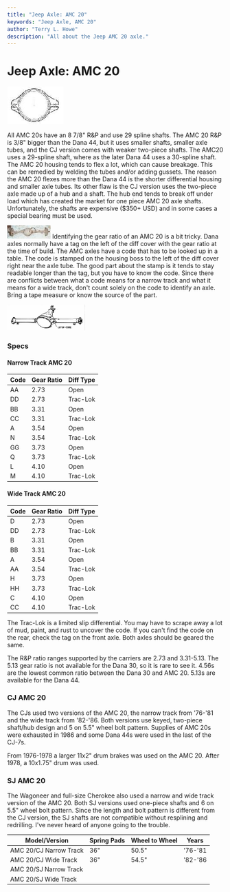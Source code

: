 ```yaml
---
title: "Jeep Axle: AMC 20"
keywords: "Jeep Axle, AMC 20"
author: "Terry L. Howe"
description: "All about the Jeep AMC 20 axle."
---
```

# Jeep Axle: AMC 20

[![AMC 20 diff cover](/images/axle/bwa20_.jpg)](/images/axle/bwa20.jpg) 

All AMC 20s have an 8 7/8" R&P and use 29 spline shafts. The AMC 20 R&P is 3/8" bigger than the Dana 44, but it uses smaller shafts, smaller axle tubes, and the CJ version comes with weaker two-piece shafts. The AMC20 uses a 29-spline shaft, where as the later Dana 44 uses a 30-spline shaft. The AMC 20 housing tends to flex a lot, which can cause breakage. This can be remedied by welding the tubes and/or adding gussets. The reason the AMC 20 flexes more than the Dana 44 is the shorter differential housing and smaller axle tubes. Its other flaw is the CJ version uses the two-piece axle made up of a hub and a shaft. The hub end tends to break off under load which has created the market for one piece AMC 20 axle shafts. Unfortunately, the shafts are expensive ($350+ USD) and in some cases a special bearing must be used. 

[![AMC 20 rear axle](/images/axle/amc20_.jpg)](/images/axle/amc20.jpg) Identifying the gear ratio of an AMC 20 is a bit tricky. Dana axles normally have a tag on the left of the diff cover with the gear ratio at the time of build. The AMC axles have a code that has to be looked up in a table. The code is stamped on the housing boss to the left of the diff cover right near the axle tube. The good part about the stamp is it tends to stay readable longer than the tag, but you have to know the code. Since there are conflicts between what a code means for a narrow track and what it means for a wide track, don't count solely on the code to identify an axle. Bring a tape measure or know the source of the part. 

[![amc cover](/images/axle/amc20co_.gif)](/images/axle/amc20co.gif) 

### Specs

#### Narrow Track AMC 20   
 
| Code | Gear Ratio | Diff Type |
|------|------------|-----------|
| AA   | 2.73       | Open      |
| DD   | 2.73       | Trac-Lok  |
| BB   | 3.31       | Open      |
| CC   | 3.31       | Trac-Lok  |
| A    | 3.54       | Open      |
| N    | 3.54       | Trac-Lok  |
| GG   | 3.73       | Open      |
| Q    | 3.73       | Trac-Lok  |
| L    | 4.10       | Open      |
| M    | 4.10       | Trac-Lok  |

#### Wide Track AMC 20   
  
| Code | Gear Ratio | Diff Type |
|------|------------|-----------|
| D    | 2.73       | Open      |
| DD   | 2.73       | Trac-Lok  |
| B    | 3.31       | Open      |
| BB   | 3.31       | Trac-Lok  |
| A    | 3.54       | Open      |
| AA   | 3.54       | Trac-Lok  |
| H    | 3.73       | Open      |
| HH   | 3.73       | Trac-Lok  |
| C    | 4.10       | Open      |
| CC   | 4.10       | Trac-Lok  |

The Trac-Lok is a limited slip differential. You may have to scrape away a lot of mud, paint, and rust to uncover the code. If you can't find the code on the rear, check the tag on the front axle. Both axles should be geared the same. 

The R&P ratio ranges supported by the carriers are 2.73 and 3.31-5.13. The 5.13 gear ratio is not available for the Dana 30, so it is rare to see it. 4.56s are the lowest common ratio between the Dana 30 and AMC 20. 5.13s are available for the Dana 44.

### CJ AMC 20

The CJs used two versions of the AMC 20, the narrow track from '76-'81 and the wide track from '82-'86. Both versions use keyed, two-piece shaft/hub design and 5 on 5.5" wheel bolt pattern. Supplies of AMC 20s were exhausted in 1986 and some Dana 44s were used in the last of the CJ-7s.

From 1976-1978 a larger 11x2" drum brakes was used on the AMC 20. After 1978, a 10x1.75" drum was used.

### SJ AMC 20

The Wagoneer and full-size Cherokee also used a narrow and wide track version of the AMC 20. Both SJ versions used one-piece shafts and 6 on 5.5" wheel bolt pattern. Since the length and bolt pattern is different from the CJ version, the SJ shafts are not compatible without resplining and redrilling. I've never heard of anyone going to the trouble.

| Model/Version          | Spring Pads | Wheel to Wheel | Years   |
|------------------------|-------------|----------------|---------|
| AMC 20/CJ Narrow Track | 36"         | 50.5"          | '76-'81 |
| AMC 20/CJ Wide Track   | 36"         | 54.5"          | '82-'86 |
| AMC 20/SJ Narrow Track |             |                |         |
| AMC 20/SJ Wide Track   |             |                |         |